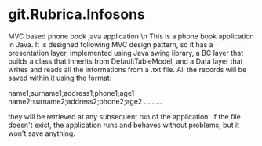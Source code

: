 # git.Rubrica.Infosons
MVC based phone book java application \n
This is a phone book application in Java. It is designed following MVC design pattern, so it has a presentation layer,
implemented using Java swing library, a BC layer that builds a class that inherits from DefaultTableModel, and a Data layer
that writes and reads all the informations from a .txt file.
All the records will be saved within it using the format:

name1;surname1;address1;phone1;age1 
name2;surname2;address2;phone2;age2 
......... 

they will be retrieved at any subsequent run of the application. If the file doesn't exist, the application runs and behaves without problems, but it won't save anything.
